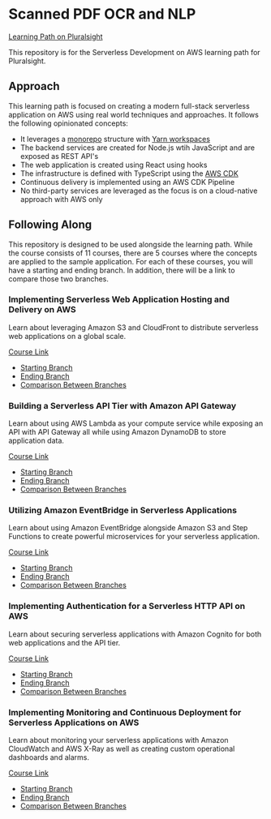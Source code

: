 # Scanned PDF OCR and NLP

[Learning Path on Pluralsight](https://pluralsight.pxf.io/OReqan)

This repository is for the Serverless Development on AWS learning path for Pluralsight. 

## Approach

This learning path is focused on creating a modern full-stack serverless application on AWS using real world techniques and approaches.  It follows the following opinionated concepts:

* It leverages a [monorepo](https://en.wikipedia.org/wiki/Monorepo) structure with [Yarn workspaces](https://classic.yarnpkg.com/en/docs/workspaces/)
* The backend services are created for Node.js wtih JavaScript and are exposed as REST API's
* The web application is created using React using hooks
* The infrastructure is defined with TypeScript using the [AWS CDK](https://aws.amazon.com/cdk/)
* Continuous delivery is implemented using an AWS CDK Pipeline
* No third-party services are leveraged as the focus is on a cloud-native approach with AWS only

## Following Along

This repository is designed to be used alongside the learning path.  While the course consists of 11 courses, there are 5 courses where the concepts are applied to the sample application.  For each of these courses, you will have a starting and ending branch.  In addition, there will be a link to compare those two branches.

### Implementing Serverless Web Application Hosting and Delivery on AWS

Learn about leveraging Amazon S3 and CloudFront to distribute serverless web applications on a global scale.

[Course Link](https://pluralsight.pxf.io/BXngGq)
 
* [Starting Branch](https://github.com/davidtucker/ps-serverless-app/tree/p1)
* [Ending Branch](https://github.com/davidtucker/ps-serverless-app/tree/p2)
* [Comparison Between Branches](https://github.com/davidtucker/ps-serverless-app/compare/p1...p2)

### Building a Serverless API Tier with Amazon API Gateway

Learn about using AWS Lambda as your compute service while exposing an API with API Gateway all while using Amazon DynamoDB to store application data.

[Course Link](https://pluralsight.pxf.io/EaEBGK)
 
* [Starting Branch](https://github.com/davidtucker/ps-serverless-app/tree/p2)
* [Ending Branch](https://github.com/davidtucker/ps-serverless-app/tree/p3)
* [Comparison Between Branches](https://github.com/davidtucker/ps-serverless-app/compare/p2...p3)

### Utilizing Amazon EventBridge in Serverless Applications

Learn about using Amazon EventBridge alongside Amazon S3 and Step Functions to create powerful microservices for your serverless application.

[Course Link](https://pluralsight.pxf.io/3PJQXd)
 
* [Starting Branch](https://github.com/davidtucker/ps-serverless-app/tree/p3)
* [Ending Branch](https://github.com/davidtucker/ps-serverless-app/tree/p4)
* [Comparison Between Branches](https://github.com/davidtucker/ps-serverless-app/compare/p3...p4)

### Implementing Authentication for a Serverless HTTP API on AWS

Learn about securing serverless applications with Amazon Cognito for both web applications and the API tier.

[Course Link](https://pluralsight.pxf.io/yRqMEW)
 
* [Starting Branch](https://github.com/davidtucker/ps-serverless-app/tree/p4)
* [Ending Branch](https://github.com/davidtucker/ps-serverless-app/tree/p5)
* [Comparison Between Branches](https://github.com/davidtucker/ps-serverless-app/compare/p4...p5)

### Implementing Monitoring and Continuous Deployment for Serverless Applications on AWS

Learn about monitoring your serverless applications with Amazon CloudWatch and AWS X-Ray as well as creating custom operational dashboards and alarms.

[Course Link](https://pluralsight.pxf.io/LPK6oY)
 
* [Starting Branch](https://github.com/davidtucker/ps-serverless-app/tree/p5)
* [Ending Branch](https://github.com/davidtucker/ps-serverless-app/tree/p6)
* [Comparison Between Branches](https://github.com/davidtucker/ps-serverless-app/compare/p5...p6)
